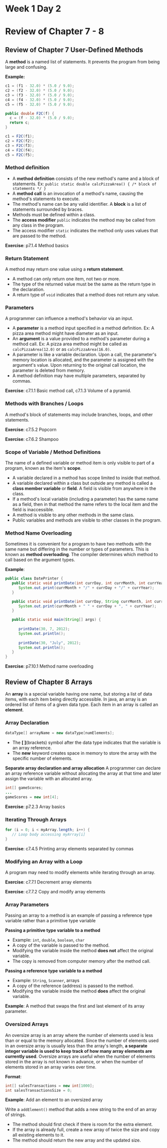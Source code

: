 # Week 1 Day 2
# Review of Chapter 7 - 8

## Review of Chapter 7 User-Defined Methods

A **method** is a named list of statements. It prevents the program from being large and confusing.

**Example:**

```java
c1 = (f1 - 32.0) * (5.0 / 9.0);
c2 = (f2 - 32.0) * (5.0 / 9.0);
c3 = (f3 - 32.0) * (5.0 / 9.0);
c4 = (f4 - 32.0) * (5.0 / 9.0);
c5 = (f5 - 32.0) * (5.0 / 9.0);
```


```java
public double F2C(f) {
  c = (f - 32.0) * (5.0 / 9.0);
  return c;
}

c1 = F2C(f1);
c2 = F2C(f2);
c3 = F2C(f3);
c4 = F2C(f4);
c5 = F2C(f5);
```

### Method definition

- A **method definition** consists of the new method's name and a block of statements. Ex: `public static double calcPizzaArea() { /* block of statements */ }`
- A **method call** is an invocation of a method's name, causing the method's statements to execute.
- The method's name can be any valid identifier. A **block** is a list of statements surrounded by braces.
- Methods must be defined within a class.
- The **access modifier** `public` indicates the method may be called from any class in the program.
- The access modifier `static` indicates the method only uses values that are passed to the method.

**Exercise**: p7.1.4 Method basics

### Return Statement

A method may return one value using a **return statement**. 
- A method can only return one item, not two or more. 
- The type of the returned value must be the same as the return type in the declaration.
- A return type of `void` indicates that a method does not return any value.

### Parameters

A programmer can influence a method's behavior via an input.

- A **parameter** is a method input specified in a method definition. Ex: A pizza area method might have diameter as an input.
- An **argument** is a value provided to a method's parameter during a method call. Ex: A pizza area method might be called as `calcPizzaArea(12.0)` or as `calcPizzaArea(16.0)`.
- A parameter is like a variable declaration. Upon a call, the parameter's memory location is allocated, and the parameter is assigned with the argument's value. Upon returning to the original call location, the parameter is deleted from memory.
- A method definition may have multiple parameters, separated by commas.

**Exercise**: c7.1.1 Basic method call, c7.1.3 Volume of a pyramid.

### Methods with Branches / Loops

A method's block of statements may include branches, loops, and other statements.

**Exercise**: c7.5.2 Popcorn

**Exercise**: c7.6.2 Shampoo

### Scope of Variable / Method Definitions

The name of a defined variable or method item is only visible to part of a program, known as the item's **scope**. 

- A variable declared in a method has scope limited to inside that method.
- A variable declared within a class but outside any method is called a **class member variable** or **field**. A field is visible from anywhere in the class.
- If a method's local variable (including a parameter) has the same name as a field, then in that method the name refers to the local item and the field is inaccessible.
- A method is visible to any other methods in the same class.
- Public variables and methods are visible to other classes in the program.

### Method Name Overloading
Sometimes it is convenient for a program to have two methods with the same name but differing in the number or types of parameters. This is known as **method overloading**. The compiler determines which method to call based on the argument types.

**Example**:
```java
public class DatePrinter {
   public static void printDate(int currDay, int currMonth, int currYear) {    
      System.out.print(currMonth + "/" + currDay + "/" + currYear);
   }

   public static void printDate(int currDay, String currMonth, int currYear) {
      System.out.print(currMonth + " " + currDay + ", " + currYear);
   }

   public static void main(String[] args) {
      
      printDate(30, 7, 2012);
      System.out.println();
      
      printDate(30, "July", 2012);
      System.out.println();
   }
}
```

**Exercise**: p7.10.1 Method name overloading

## Review of Chapter 8 Arrays

An **array** is a special variable having one name, but storing a list of data items, with each item being directly accessible. In java, an array is an ordered list of items of a given data type. Each item in an array is called an **element**.

### Array Declaration
```java
dataType[] arrayName = new dataType[numElements];
```
- The **\[ \]**(brackets) symbol after the data type indicates that the variable is an array reference.
- The **new** keyword creates space in memory to store the array with the specific number of elements. 

**Separate array declaration and array allocation**
A programmer can declare an array reference variable without allocating the array at that time and later assign the variable with an allocated array.

```java
int[] gameScores;
...
gameScores = new int[4];
```

**Exercise**: p7.2.3 Array basics

### Iterating Through Arrays

```java
for (i = 0; i < myArray.length; i++) {
   // Loop body accessing myArray[i]
}
```
**Exercise**: c7.4.5 Printing array elements separated by commas

### Modifying an Array with a Loop
A program may need to modify elements while iterating through an array.

**Exercise**: c7.7.1 Decrement array elements

**Exercise**: c7.7.2 Copy and modify array elements

### Array Parameters

Passing an array to a method is an example of passing a reference type variable rather than a primitive type variable

**Passing a primitive type variable to a method**
- Example: `int`, `double`, `boolean`, `char`
- A copy of the variable is passed to the method.
- Modifying the variable inside the method **does not** affect the original variable.
- The copy is removed from computer memory after the method call.

**Passing a reference type variable to a method**
- Example: `String`, `Scanner`, arrays
- A copy of the reference (address) is passed to the method. 
- Modifying the variable inside the method **does** affect the original variable.

**Example**: A method that swaps the first and last element of its array parameter.

### Oversized Arrays

An oversize array is an array where the number of elements used is less than or equal to the memory allocated. Since the number of elements used in an oversize array is usually less than the array's length, **a separate integer variable is used to keep track of how many array elements are currently used**. Oversize arrays are useful when the number of elements stored in the array is not known in advance, or when the number of elements stored in an array varies over time.

**Format**:
```java
int[] salesTransactions = new int[1000];
int salesTransactionsSize = 0;
```

**Example**: Add an element to an oversized array

Write a `addElement()` method that adds a new string to the end of an array of strings.
- The method should first check if there is room for the extra element.
- If the array is already full, create a new array of twice the size and copy all existing elements to it.
- The method should return the new array and the updated size.
